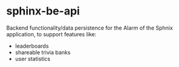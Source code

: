 # sphinx-be-api   
Backend functionality/data persistence for the Alarm of the Sphnix application, to support features like:   
- leaderboards   
- shareable trivia banks   
- user statistics   
